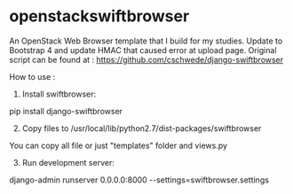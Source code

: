 # openstackswiftbrowser

An OpenStack Web Browser template that I build for my studies. Update to Bootstrap 4 and update HMAC that caused error at upload page. Original script can be found at : https://github.com/cschwede/django-swiftbrowser 

How to use :

1. Install swiftbrowser:

pip install django-swiftbrowser

2. Copy files to /usr/local/lib/python2.7/dist-packages/swiftbrowser

You can copy all file or just "templates" folder and views.py

3. Run development server:

django-admin runserver 0.0.0.0:8000 --settings=swiftbrowser.settings
